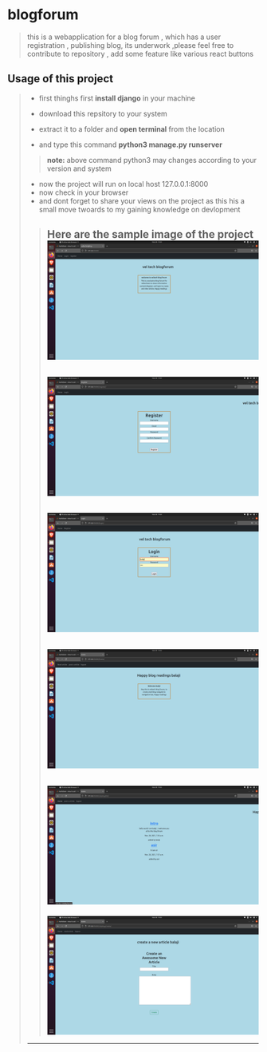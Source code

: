  # **blogforum**
 
>this is a webapplication for a blog forum , which has a user registration , publishing blog, its underwork ,please feel free to contribute to repository , add some feature  like various react buttons
 ## Usage of this project
>* first thinghs first **install django** in your machine 
>
>* download this repsitory to  your system
>* extract it to a folder and **open terminal** from the location
>* and type this command **python3 manage.py runserver**
>>**note:** above command python3 may changes according to your version and  system
>* now  the project will run on local host 127.0.0.1:8000
>* now check in your browser
>* and dont forget to share your views on the project as this his a small move twoards to my gaining knowledge on devlopment
>> Here are the  sample image of the project 
>> ![indexpage](https://github.com/balaji1702/blogforum/blob/master/blogforumscreenshot/indexpage.png)
>>  ---
>> ![registerpage](https://github.com/balaji1702/blogforum/blob/master/blogforumscreenshot/register.png)
>> ---
>> ![loginpage](https://github.com/balaji1702/blogforum/blob/master/blogforumscreenshot/login.png)
>> ---
>> ![homepage](https://github.com/balaji1702/blogforum/blob/master/blogforumscreenshot/homepage.png)
>> ---
>> ![articlecreatepage](https://github.com/balaji1702/blogforum/blob/master/blogforumscreenshot/articcle_list.png)
>> ---
>> ![articlelistpage](https://github.com/balaji1702/blogforum/blob/master/blogforumscreenshot/create_article.png)
>  ---
